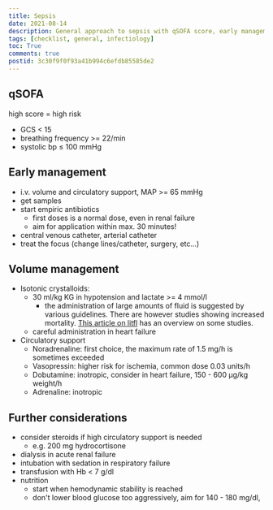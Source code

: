 ```yaml
---
title: Sepsis
date: 2021-08-14
description: General approach to sepsis with qSOFA score, early management and notes on circulatory management.
tags: [checklist, general, infectiology]
toc: True
comments: true
postid: 3c30f9f0f93a41b994c6efdb85585de2
---
```


## qSOFA

high score = high risk

- GCS < 15
- breathing frequency >= 22/min
- systolic bp ≤ 100 mmHg

## Early management

- i.v. volume and circulatory support, MAP >= 65 mmHg
- get samples
- start empiric antibiotics
  - first doses is a normal dose, even in renal failure
  - aim for application within max. 30 minutes!
- central venous catheter, arterial catheter
- treat the focus (change lines/catheter, surgery, etc...)

## Volume management

- Isotonic crystalloids:
  - 30 ml/kg KG in hypotension and lactate >= 4 mmol/l
    - the administration of large amounts of fluid is suggested by various guidelines. There are however studies showing increased mortality. [This article on litfl](https://litfl.com/fluid-bolus-therapy/) has an overview on some studies.
  - careful administration in heart failure
- Circulatory support
  - Noradrenaline: first choice, the maximum rate of 1.5 mg/h is sometimes exceeded
  - Vasopressin: higher risk for ischemia, common dose 0.03 units/h
  - Dobutamine: inotropic, consider in heart failure, 150 - 600 µg/kg weight/h
  - Adrenaline: inotropic

## Further considerations

- consider steroids if high circulatory support is needed
  - e.g. 200 mg hydrocortisone
- dialysis in acute renal failure
- intubation with sedation in respiratory failure
- transfusion with Hb < 7 g/dl
- nutrition
  - start when hemodynamic stability is reached
  - don't lower blood glucose too aggressively, aim for 140 - 180 mg/dl,
